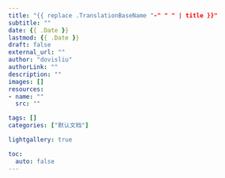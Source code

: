 ```yaml
---
title: "{{ replace .TranslationBaseName "-" " " | title }}"
subtitle: ""
date: {{ .Date }}
lastmod: {{ .Date }}
draft: false
external_url: ""
author: "dovisliu"
authorLink: ""
description: ""
images: []
resources:
- name: ""
  src: ""

tags: []
categories: ["默认文档"]

lightgallery: true

toc:
  auto: false
---
```


<!--more-->